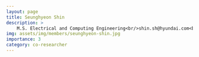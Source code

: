 ```yaml
---
layout: page
title: Seunghyeon Shin
description: >
    M.S. Electrical and Computing Engineering<br/>shin.sh@hyundai.com<br/>Research Engineer, Electronic Network Validation Team, Hyundai Motor Company
img: assets/img/members/seunghyeon-shin.jpg
importance: 3
category: co-researcher
---
```

